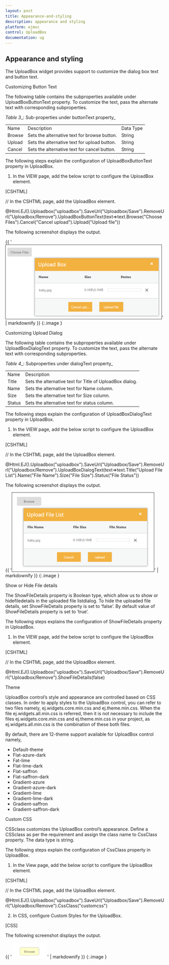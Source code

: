 ```yaml
---
layout: post
title: Appearance-and-styling
description: appearance and styling 
platform: ejmvc
control: UploadBox
documentation: ug
---
```


## Appearance and styling 

The UploadBox widget provides support to customize the dialog box text and button text. 

Customizing Button Text

The following table contains the subproperties available under UploadBoxButtonText property. To customize the text, pass the alternate text with corresponding subproperties. 

_Table_ _3__: Sub-properties under buttonText property_

<table>
<tr>
<td>
Name</td><td>
Description</td><td>
Data Type</td></tr>
<tr>
<td>
Browse</td><td>
Sets the alternative text for browse button. </td><td>
String</td></tr>
<tr>
<td>
Upload</td><td>
Sets the alternative text for upload button. </td><td>
String</td></tr>
<tr>
<td>
Cancel</td><td>
Sets the alternative text for cancel button. </td><td>
String</td></tr>
</table>


The following steps explain the configuration of UploadBoxButtonText property in UploadBox. 

1. In the VIEW page, add the below script to configure the UploadBox element.





[CSHTML]

// In the CSHTML page, add the UploadBox element.



@Html.EJ().Uploadbox("uploadbox").SaveUrl("Uploadbox/Save").RemoveUrl("Uploadbox/Remove").UploadBoxButtonText(text=>text.Browse("Choose Files").Cancel("Cancel upload").Upload("Upload file"))



The following screenshot displays the output.



{{ '![](Appearance-and-styling_images/Appearance-and-styling_img1.png)' | markdownify }}
{:.image }


Customizing Upload Dialog

The following table contains the subproperties available under UploadBoxDialogText property. To customize the text, pass the alternate text with corresponding subproperties. 

_Table_ _4__: Subproperties under dialogText property_

<table>
<tr>
<td>
Name</td><td>
Description</td></tr>
<tr>
<td>
Title</td><td>
Sets the alternative text for Title of UploadBox dialog. </td></tr>
<tr>
<td>
Name</td><td>
Sets the alternative text for Name column.  </td></tr>
<tr>
<td>
Size</td><td>
Sets the alternative text for Size column. </td></tr>
<tr>
<td>
Status</td><td>
Sets the alternative text for status column.</td></tr>
</table>


The following steps explain the configuration of UploadBoxDialogText property in UploadBox. 

1. In the VIEW page, add the below script to configure the UploadBox element.





[CSHTML]

// In the CSHTML page, add the UploadBox element.

@Html.EJ().Uploadbox("uploadbox").SaveUrl("Uploadbox/Save").RemoveUrl("Uploadbox/Remove").UploadBoxDialogText(text=>text.Title("Upload File List").Name("File Name").Size("File Size").Status("File Status"))



The following screenshot displays the output.



{{ '![](Appearance-and-styling_images/Appearance-and-styling_img2.png)' | markdownify }}
{:.image }


Show or Hide File details 

The ShowFileDetails property is Boolean type, which allow us to show or hidefiledetails in the uploaded file listdialog. To hide the uploaded file details, set ShowFileDetails property is set to ‘false’. By default value of ShowFileDetails property is set to ‘true’.

The following steps explains the configuration of ShowFileDetails property in UploadBox.

1. In the VIEW page, add the below script to configure the UploadBox element.





[CSHTML]

// In the CSHTML page, add the UploadBox element.

@Html.EJ().Uploadbox("uploadbox").SaveUrl("Uploadbox/Save").RemoveUrl("Uploadbox/Remove").ShowFileDetails(false)



Theme

UploadBox control’s style and appearance are controlled based on CSS classes. In order to apply styles to the UploadBox control, you can refer to two files namely, ej.widgets.core.min.css and ej.theme.min.css. When the file ej.widgets.all.min.css is referred, then it is not necessary to include the files ej.widgets.core.min.css and ej.theme.min.css in your project, as ej.widgets.all.min.css is the combination of these both files. 

By default, there are 12-theme support available for UploadBox control namely,

* Default-theme
* Flat-azure-dark
* Fat-lime
* Flat-lime-dark
* Flat-saffron
* Flat-saffron-dark
* Gradient-azure
* Gradient-azure-dark
* Gradient-lime
* Gradient-lime-dark
* Gradient-saffron
* Gradient-saffron-dark

Custom CSS

CSSclass customizes the UploadBox control’s appearance. Define a CSSclass as per the requirement and assign the class name to CssClass property. The data type is string. 

The following steps explain the configuration of CssClass property in UploadBox. 

1. In the View page, add the below script to configure the UploadBox element.





[CSHTML]

// In the CSHTML page, add the UploadBox element.

@Html.EJ().Uploadbox("uploadbox").SaveUrl("Uploadbox/Save").RemoveUrl("Uploadbox/Remove").CssClass("customcss")





2. In CSS, configure Custom Styles for the UploadBox.

[CSS]

  <style class="cssStyles">

      .customcss .e-select{

            background-color: #FFFFCC;

            font-weight: bold; 

            font-family: sans-serif;

        }

    </style>



The following screenshot displays the output.



{{ '![](Appearance-and-styling_images/Appearance-and-styling_img3.png)' | markdownify }}
{:.image }


